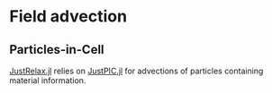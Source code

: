# Field advection

## Particles-in-Cell
[JustRelax.jl](https://github.com/PTsolvers/JustRelax.jl) relies on [JustPIC.jl](https://github.com/JuliaGeodynamics/JustPIC.jl) for advections of particles containing material information.
